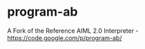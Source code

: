 program-ab
==========

A Fork of the Reference AIML 2.0 Interpreter - https://code.google.com/p/program-ab/

